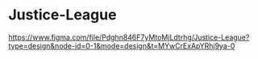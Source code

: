# Justice-League
https://www.figma.com/file/Pdghn846F7yMtoMjLdtrhg/Justice-League?type=design&node-id=0-1&mode=design&t=MYwCrExApYRhj9ya-0